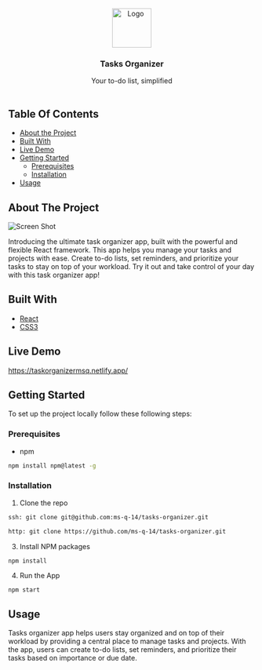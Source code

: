 <br/>
<p align="center">
  <a href="https://github.com/ms-q-14/tasks-organizer">
    <img src="https://cdn3d.iconscout.com/3d/premium/thumb/task-list-6378423-5283772.png" alt="Logo" width="80" height="80">
  </a>

  <h3 align="center">Tasks Organizer</h3>

  <p align="center">
    Your to-do list, simplified
    <br/>
    <br/>
  </p>
</p>



## Table Of Contents

* [About the Project](#about-the-project)
* [Built With](#built-with)
* [Live Demo](#live-demo)
* [Getting Started](#getting-started)
  * [Prerequisites](#prerequisites)
  * [Installation](#installation)
* [Usage](#usage)


## About The Project

![Screen Shot](https://i.imgur.com/XAJcDYe.png)

Introducing the ultimate task organizer app, built with the powerful and flexible React framework. This app helps you manage your tasks and projects with ease. Create to-do lists, set reminders, and prioritize your tasks to stay on top of your workload. Try it out and take control of your day with this task organizer app!

## Built With



* [React](https://github.com/ms-q-14/tasks-organizer)
* [CSS3](https://github.com/ms-q-14/tasks-organizer)

## Live Demo 

https://taskorganizermsq.netlify.app/

## Getting Started

To set up the project locally follow these following steps:

### Prerequisites

* npm

```sh
npm install npm@latest -g
```

### Installation

1.  Clone the repo

```sh
ssh: git clone git@github.com:ms-q-14/tasks-organizer.git

http: git clone https://github.com/ms-q-14/tasks-organizer.git
```

3. Install NPM packages

```sh
npm install
```

4. Run the App
```JS
npm start
```

## Usage

Tasks organizer app helps users stay organized and on top of their workload by providing a central place to manage tasks and projects. With the app, users can create to-do lists, set reminders, and prioritize their tasks based on importance or due date.
